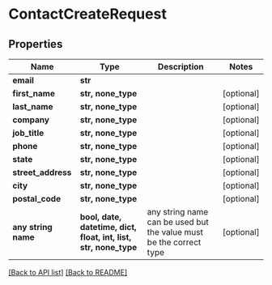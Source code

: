 # ContactCreateRequest


## Properties
Name | Type | Description | Notes
------------ | ------------- | ------------- | -------------
**email** | **str** |  | 
**first_name** | **str, none_type** |  | [optional] 
**last_name** | **str, none_type** |  | [optional] 
**company** | **str, none_type** |  | [optional] 
**job_title** | **str, none_type** |  | [optional] 
**phone** | **str, none_type** |  | [optional] 
**state** | **str, none_type** |  | [optional] 
**street_address** | **str, none_type** |  | [optional] 
**city** | **str, none_type** |  | [optional] 
**postal_code** | **str, none_type** |  | [optional] 
**any string name** | **bool, date, datetime, dict, float, int, list, str, none_type** | any string name can be used but the value must be the correct type | [optional]

[[Back to API list]](../README.md#documentation-for-api-endpoints) [[Back to README]](../README.md)


